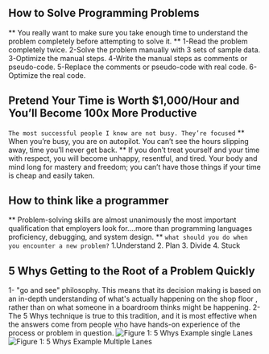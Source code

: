 ## How to Solve Programming Problems

** You really want to make sure you take enough time to understand the problem completely before attempting to solve it. **
1-Read the problem completely twice.
2-Solve the problem manually with 3 sets of sample data.
3-Optimize the manual steps.
4-Write the manual steps as comments or pseudo-code.
5-Replace the comments or pseudo-code with real code.
6-Optimize the real code.

## Pretend Your Time is Worth $1,000/Hour and You’ll Become 100x More Productive

`The most successful people I know are not busy. They’re focused`
** When you’re busy, you are on autopilot. You can’t see the hours slipping away, time you’ll never get back. **
If you don’t treat yourself and your time with respect, you will become unhappy, resentful, and tired. Your body and mind long for mastery and freedom; you can’t have those things if your time is cheap and easily taken.

## How to think like a programmer

** Problem-solving skills are almost unanimously the most important qualification that employers look for….more than programming languages proficiency, debugging, and system design. **
`what should you do when you encounter a new problem?`
1.Understand 2. Plan 3. Divide 4. Stuck

## 5 Whys Getting to the Root of a Problem Quickly

1- "go and see" philosophy. This means that its decision making is based on an in-depth understanding of what's actually happening on the shop floor , rather than on what someone in a boardroom thinks might be happening.
2- The 5 Whys technique is true to this tradition, and it is most effective when the answers come from people who have hands-on experience of the process or problem in question.
![Figure 1: 5 Whys Example single Lanes](https://www.mindtools.com/media/Diagrams/5_Whys_Figure_1_Single_Lane.jpg)
![Figure 1: 5 Whys Example Multiple Lanes](https://www.mindtools.com/media/Diagrams/5_Whys_Figure_1_Single_Lane.jpg)
